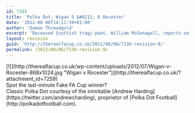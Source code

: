 ```yaml
---
id: 7265
title: 'Polka Dot: Wigan 5 &#8211; 6 Rocester'
date: '2012-08-06T14:11:39+01:00'
author: 'Damon Threadgold'
excerpt: 'Deceased Scottish tragi-poet, William McGonagall, reports on the the fearful fever afflicting the Athletics of Wigan, where Beecham first sold his wares.'
layout: revision
guid: 'http://therealfacup.co.uk/2012/08/06/7136-revision-9/'
permalink: /2012/08/06/7136-revision-9/
---
```


<div>[![](http://therealfacup.co.uk/wp-content/uploads/2012/07/Wigan-v-Rocester-868x1024.jpg "Wigan v Rocester")](http://therealfacup.co.uk/?attachment_id=7259)</div><div></div><div>Spot the last-minute Fake FA Cup winner?</div><div></div><div>Classic Polka Dot courtesy of the inimitable [Andrew Harding](https://twitter.com/andrewcharding), proprietor of [Polka Dot Football](http://polkadotfootball.com).</div><div></div>